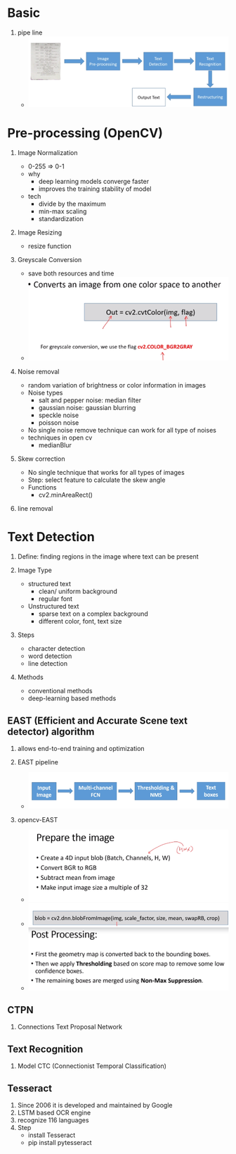 # Basic
1. pipe line
    * ![img.png](img.png)
    
# Pre-processing (OpenCV)
1. Image Normalization
    * 0-255 => 0-1
    * why
        * deep learning models converge faster
        * improves the training stability of model
    * tech
        * divide by the maximum
        * min-max scaling
        * standardization
1. Image Resizing
    * resize function 
1. Greyscale Conversion
    * save both resources and time
    * ![img_1.png](img_1.png)
1. Noise removal
    * random variation of brightness or color information in images
    * Noise types
        * salt and pepper noise: median filter
        * gaussian noise: gaussian blurring
        * speckle noise
        * poisson noise
    * No single noise remove technique can work for all type of noises
    * techniques in open cv
        * medianBlur
    
1. Skew correction
    * No single technique that works for all types of images
    * Step: select feature to calculate the skew angle
    * Functions
        * cv2.minAreaRect()
1. line removal

# Text Detection
1. Define: finding regions in the image where text can be present
1. Image Type
    * structured text
        * clean/ uniform background
        * regular font
    * Unstructured text
        * sparse text on a complex background
        * different color, font, text size 
    
1. Steps
    * character detection
    * word detection
    * line detection
    
1. Methods
    * conventional methods
    * deep-learning based methods
    
## EAST (Efficient and Accurate Scene text detector) algorithm
1. allows end-to-end training and optimization
1. EAST pipeline
    * ![img_2.png](img_2.png)
    
1. opencv-EAST
    * ![img_3.png](img_3.png)
    * ![img_4.png](img_4.png)
    * ![img_5.png](img_5.png)
   
## CTPN 
1. Connections Text Proposal Network

## Text Recognition
1. Model CTC (Connectionist Temporal Classification)

## Tesseract
1. Since 2006 it is developed and maintained by Google
1. LSTM based OCR engine
1. recognize 116 languages
1. Step   
   * install Tesseract
   * pip install pytesseract

    
